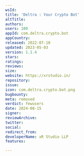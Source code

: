```yaml
---
wsId: 
title: 'Deltra : Your Crypto Bot'
altTitle: 
authors: 
users: 100
appId: com.deltra.crypto.bot
appCountry: 
released: 2022-07-10
updated: 2023-05-03
version: 1.1.4
stars: 
ratings: 
reviews: 
size: 
website: https://xrstudio.in/
repository: 
issue: 
icon: com.deltra.crypto.bot.png
bugbounty: 
meta: removed
verdict: fewusers
date: 2024-08-15
signer: 
reviewArchive: 
twitter: 
social: 
redirect_from: 
developerName: xR Studio LLP
features: 

---
```



